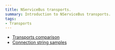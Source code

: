 ```yaml
---
title: NServiceBus transports.
summary: Introduction to NServiceBus transports.
tags:
- Transports
---
```


* [Transports comparison](/nservicebus/transports/comparison)
* [Connection string samples](/nservicebus/connection-strings-samples)